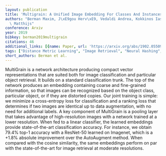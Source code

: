 ```yaml
---
layout: publication
title: 'Multigrain: A Unified Image Embedding For Classes And Instances'
authors: "Berman Maxim, J\xE9gou Herv\xE9, Vedaldi Andrea, Kokkinos Iasonas, Douze\
  \ Matthijs"
conference: Arxiv
year: 2019
bibkey: berman2019multigrain
citations: 46
additional_links: [{name: Paper, url: 'https://arxiv.org/abs/1902.05509'}]
tags: ["Distance Metric Learning", "Image Retrieval", "Neural Hashing", "Similarity Search"]
short_authors: Berman et al.
---
```

MultiGrain is a network architecture producing compact vector representations
that are suited both for image classification and particular object retrieval.
It builds on a standard classification trunk. The top of the network produces
an embedding containing coarse and fine-grained information, so that images can
be recognized based on the object class, particular object, or if they are
distorted copies. Our joint training is simple: we minimize a cross-entropy
loss for classification and a ranking loss that determines if two images are
identical up to data augmentation, with no need for additional labels. A key
component of MultiGrain is a pooling layer that takes advantage of
high-resolution images with a network trained at a lower resolution.
  When fed to a linear classifier, the learned embeddings provide
state-of-the-art classification accuracy. For instance, we obtain 79.4% top-1
accuracy with a ResNet-50 learned on Imagenet, which is a +1.8% absolute
improvement over the AutoAugment method. When compared with the cosine
similarity, the same embeddings perform on par with the state-of-the-art for
image retrieval at moderate resolutions.